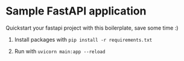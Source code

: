 # Sample FastAPI application
Quickstart your fastapi project with this boilerplate, save some time :)

1. Install packages with `pip install -r requirements.txt`

2. Run with `uvicorn main:app --reload` 